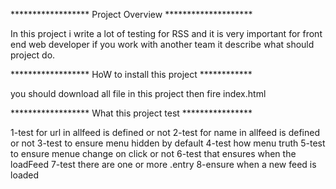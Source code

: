 
****************** Project Overview ********************

   In this project i write a lot of testing for RSS and it is very important for front end web developer if you work with another team it describe what should project do.

****************** HoW to install this project ************

   you should download all file in this project then fire index.html

****************** What this project test ****************

1-test for url in allfeed is defined or not
2-test for name in allfeed is defined or not
3-test to ensure menu hidden by default
4-test how menu truth
5-test to ensure menue change on click or not
6-test that ensures when the loadFeed
7-test there are one or more .entry
8-ensure when a new feed is loaded
